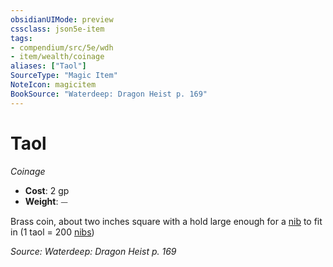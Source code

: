 ```yaml
---
obsidianUIMode: preview
cssclass: json5e-item
tags:
- compendium/src/5e/wdh
- item/wealth/coinage
aliases: ["Taol"]
SourceType: "Magic Item"
NoteIcon: magicitem
BookSource: "Waterdeep: Dragon Heist p. 169"
---
```

# Taol
*Coinage*  

- **Cost**: 2 gp
- **Weight**: ⏤

Brass coin, about two inches square with a hold large enough for a [nib](/2-Mechanics/CLI/items/nib-wdh.md) to fit in (1 taol = 200 [nibs](/2-Mechanics/CLI/items/nib-wdh.md))

*Source: Waterdeep: Dragon Heist p. 169*